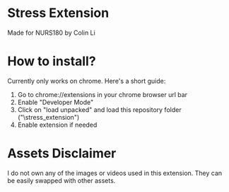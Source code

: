 # Stress Extension 

Made for NURS180 by Colin Li



# How to install?

Currently only works on chrome. Here's a short guide:

1. Go to chrome://extensions in your chrome browser url bar
2. Enable "Developer Mode"
3. Click on "load unpacked" and load this repository folder ("\stress_extension")
4. Enable extension if needed


# Assets Disclaimer

I do not own any of the images or videos used in this extension. They can be easily swapped with other assets.